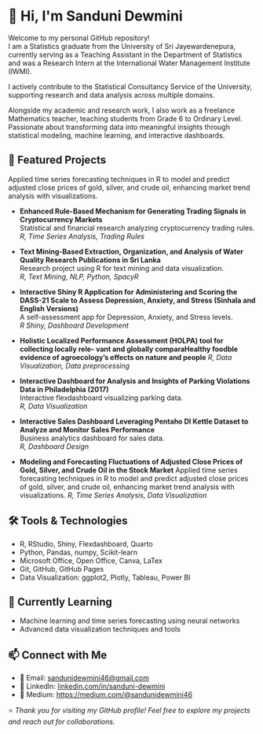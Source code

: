 # 👋 Hi, I'm Sanduni Dewmini

Welcome to my personal GitHub repository!  
I am a Statistics graduate from the University of Sri Jayewardenepura, currently serving as a Teaching Assistant in the Department of Statistics and was a Research Intern at the International Water Management Institute (IWMI).

I actively contribute to the Statistical Consultancy Service of the University, supporting research and data analysis across multiple domains.

Alongside my academic and research work, I also work as a freelance Mathematics teacher, teaching students from Grade 6 to Ordinary Level.
Passionate about transforming data into meaningful insights through statistical modeling, machine learning, and interactive dashboards.

## 📂 Featured Projects

Applied time series forecasting techniques in R to model and predict adjusted close prices of gold,
silver, and crude oil, enhancing market trend analysis with visualizations.


- **Enhanced Rule-Based Mechanism for Generating Trading Signals in Cryptocurrency Markets**  
  Statistical and financial research analyzing cryptocurrency trading rules.  
  *R, Time Series Analysis, Trading Rules*

- **Text Mining-Based Extraction, Organization, and Analysis of Water Quality Research
    Publications in Sri Lanka**  
  Research project using R for text mining and data visualization.  
  *R, Text Mining, NLP, Python, SpacyR*

- **Interactive Shiny R Application for Administering and Scoring the DASS-21 Scale to
  Assess Depression, Anxiety, and Stress (Sinhala and English Versions)**  
  A self-assessment app for Depression, Anxiety, and Stress levels.  
  *R Shiny, Dashboard Development*

- **Holistic Localized Performance Assessment (HOLPA) tool for collecting locally rele-
  vant and globally comparaHealthy foodble evidence of agroecology’s effects on nature
  and people**
  *R, Data Visualization, Data preprocessing*


- **Interactive Dashboard for Analysis and Insights of Parking Violations Data in
  Philadelphia (2017)**  
  Interactive flexdashboard visualizing parking data.  
  *R, Data Visualization*

- **Interactive Sales Dashboard Leveraging Pentaho DI Kettle Dataset to Analyze and
  Monitor Sales Performance**  
  Business analytics dashboard for sales data.  
  *R, Dashboard Design*

- **Modeling and Forecasting Fluctuations of Adjusted Close Prices of Gold, Silver, and
  Crude Oil in the Stock Market**
  Applied time series forecasting techniques in R to model and predict adjusted close prices of gold,
  silver, and crude oil, enhancing market trend analysis with visualizations.
*R, Time Series Analysis, Data Visualization*   


## 🛠️ Tools & Technologies

- R, RStudio, Shiny, Flexdashboard, Quarto  
- Python, Pandas, numpy, Scikit-learn  
- Microsoft Office, Open Office, Canva, LaTex  
- Git, GitHub, GitHub Pages  
- Data Visualization: ggplot2, Plotly, Tableau, Power BI

## 🧠 Currently Learning

- Machine learning and time series forecasting using neural networks
- Advanced data visualization techniques and tools

## 📫 Connect with Me

- 📧 Email: sandunidewmini46@gmail.com  
- 💼 LinkedIn: [linkedin.com/in/sanduni-dewmini](https://linkedin.com/in/sanduni-dewmini)
- 💼 Medium: https://medium.com/@sandunidewmini46

⭐ *Thank you for visiting my GitHub profile! Feel free to explore my projects and reach out for collaborations.*
  
